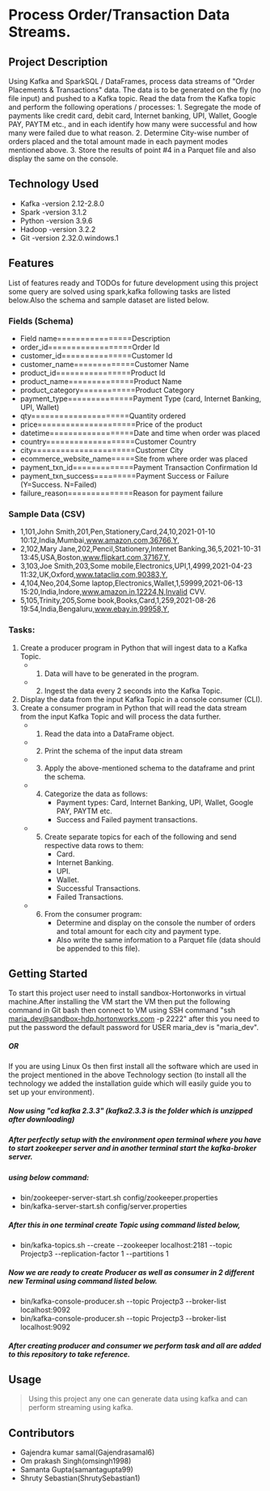 # Process Order/Transaction Data Streams.
## Project Description
Using Kafka and SparkSQL / DataFrames, process data streams of "Order Placements & Transactions" data. The data is to be generated on the fly (no file input) and pushed to a Kafka topic. Read the data from the Kafka topic and perform the following operations / processes: 1. Segregate the mode of payments like credit card, debit card, Internet banking, UPI, Wallet, Google PAY, PAYTM etc., and in each identify how many were successful and how many were failed due to what reason. 2. Determine City-wise number of orders placed and the total amount made in each payment modes mentioned above. 3. Store the results of point #4 in a Parquet file and also display the same on the console.

## Technology Used
* Kafka -version 2.12-2.8.0
* Spark -version 3.1.2
* Python -version 3.9.6
* Hadoop -version 3.2.2
* Git -version 2.32.0.windows.1
## Features
List of features ready and TODOs for future development using this project some query are solved using spark,kafka following tasks are listed below.Also the schema and sample dataset are listed below.
### Fields (Schema)
* Field name================Description
* order_id==================Order Id
* customer_id===============Customer Id
* customer_name=============Customer Name
* product_id================Product Id
* product_name==============Product Name
* product_category============Product Category
* payment_type==============Payment Type (card, Internet Banking, UPI, Wallet)
* qty=====================Quantity ordered
* price=====================Price of the product
* datetime==================Date and time when order was placed
* country===================Customer Country
* city======================Customer City
* ecommerce_website_name=====Site from where order was placed
* payment_txn_id=============Payment Transaction Confirmation Id
* payment_txn_success=========Payment Success or Failure (Y=Success. N=Failed)
* failure_reason==============Reason for payment failure

### Sample Data (CSV)
* 1,101,John Smith,201,Pen,Stationery,Card,24,10,2021-01-10 10:12,India,Mumbai,www.amazon.com,36766,Y,
* 2,102,Mary Jane,202,Pencil,Stationery,Internet Banking,36,5,2021-10-31 13:45,USA,Boston,www.flipkart.com,37167,Y,
* 3,103,Joe Smith,203,Some mobile,Electronics,UPI,1,4999,2021-04-23 11:32,UK,Oxford,www.tatacliq.com,90383,Y,
* 4,104,Neo,204,Some laptop,Electronics,Wallet,1,59999,2021-06-13 15:20,India,Indore,www.amazon.in,12224,N,Invalid CVV.
* 5,105,Trinity,205,Some book,Books,Card,1,259,2021-08-26 19:54,India,Bengaluru,www.ebay.in,99958,Y,

### Tasks:
01.	Create a producer program in Python that will ingest data to a Kafka Topic.
    * 1.	Data will have to be generated in the program.
    * 2.	Ingest the data every 2 seconds into the Kafka Topic.
02.	Display the data from the input Kafka Topic in a console consumer (CLI).
03.	Create a consumer program in Python that will read the data stream from the input Kafka Topic and will process the data further.
    * 1.	Read the data into a DataFrame object.
    * 2.	Print the schema of the input data stream
    * 3.	Apply the above-mentioned schema to the dataframe and print the schema.
    * 4.	Categorize the data as follows:
            * 	Payment types: Card, Internet Banking, UPI, Wallet, Google PAY, PAYTM etc.
            * 	Success and Failed payment transactions.
    * 5.	Create separate topics for each of the following and send respective data rows to them:
            * 	Card.
            * 	Internet Banking.
            *  UPI.
            * 	Wallet.
            * 	Successful Transactions.
            * 	Failed Transactions.
    * 6.	From the consumer program:
            * 	Determine and display on the console the number of orders and total amount for each city and payment type.
            * 	Also write the same information to a Parquet file (data should be appended to this file).
## Getting Started
 To start this project user need to install sandbox-Hortonworks in virtual machine.After installing the VM start the VM then put the following command in Git bash then connect to VM using SSH command "ssh maria_dev@sandbox-hdp.hortonworks.com -p 2222" after this you need to put the password the default password for USER maria_dev is "maria_dev".
##### OR
If you are using Linux Os then first install all the software which are used in the project mentioned in the above Technology section (to install all the technology we added the installation guide which will easily guide you to set up your environment).
##### Now using "cd kafka 2.3.3" (kafka2.3.3 is the folder which is unzipped after downloading)
##### After perfectly setup with the environment open terminal where you have to start zookeeper server and in another terminal start the kafka-broker server. 
##### using below command:
* bin/zookeeper-server-start.sh config/zookeeper.properties
* bin/kafka-server-start.sh config/server.properties
##### After this in one terminal create Topic using command listed below,
* bin/kafka-topics.sh --create --zookeeper localhost:2181 --topic Projectp3 --replication-factor 1 --partitions 1
##### Now we are ready to create Producer as well as consumer in 2 different new Terminal using command listed below.
* bin/kafka-console-producer.sh --topic Projectp3 --broker-list localhost:9092
* bin/kafka-console-producer.sh --topic Projectp3 --broker-list localhost:9092
##### After creating producer and consumer we perform task and all are added to this repository to take reference. 
## Usage
>Using this project any one can generate data using kafka and can perform streaming using kafka.
## Contributors
* Gajendra kumar samal(Gajendrasamal6)
* Om prakash Singh(omsingh1998)
* Samanta Gupta(samantagupta99)
* Shruty Sebastian(ShrutySebastian1)
